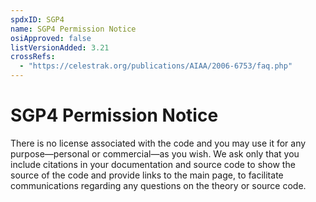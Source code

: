```yaml
---
spdxID: SGP4
name: SGP4 Permission Notice
osiApproved: false
listVersionAdded: 3.21
crossRefs: 
  - "https://celestrak.org/publications/AIAA/2006-6753/faq.php"
---
```


# SGP4 Permission Notice

There is no license associated with the code and you may use it for any purpose—personal or commercial—as you wish. We ask only that you include citations in your documentation and source code to show the source of the code and provide links to the main page, to facilitate communications regarding any questions on the theory or source code.
